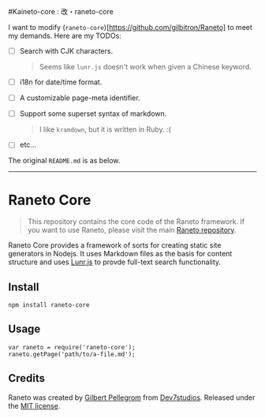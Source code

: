#Kaineto-core : 改・raneto-core

I want to modify (`raneto-core`)[https://github.com/gilbitron/Raneto] to meet my demands. Here are my TODOs:

 * [ ] Search with CJK characters.

     > Seems like `lunr.js` doesn't work when given a Chinese keyword.

 * [ ] i18n for date/time format.
 * [ ] A customizable page-meta identifier.
 * [ ] Support some superset syntax of markdown.
     > I like `kramdown`, but it is written in Ruby. :(

 * [ ] etc...


The original `README.md` is as below.

- - - -

# Raneto Core

> This repository contains the core code of the Raneto framework. If you want to use Raneto, please visit the main [Raneto repository](https://github.com/gilbitron/Raneto).

Raneto Core provides a framework of sorts for creating static site generators in Nodejs. It uses Markdown files as the basis for content structure and uses [Lunr.js](http://lunrjs.com) to provde full-text search functionality.

## Install

    npm install raneto-core

## Usage

```
var raneto = require('raneto-core');
raneto.getPage('path/to/a-file.md');
```

## Credits

Raneto was created by [Gilbert Pellegrom](http://gilbert.pellegrom.me) from
[Dev7studios](http://dev7studios.com). Released under the [MIT license](https://raw.githubusercontent.com/gilbitron/Raneto-Core/master/LICENSE).
